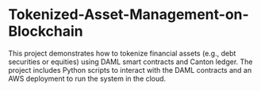 # Tokenized-Asset-Management-on-Blockchain
This project demonstrates how to tokenize financial assets (e.g., debt securities or equities) using DAML smart contracts and Canton ledger. The project includes Python scripts to interact with the DAML contracts and an AWS deployment to run the system in the cloud.
